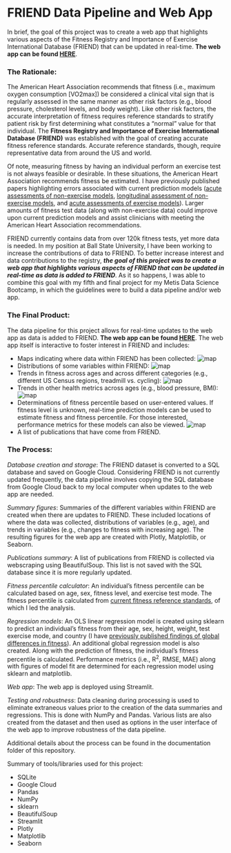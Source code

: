 # FRIEND Data Pipeline and Web App

In brief, the goal of this project was to create a web app that highlights various aspects of the Fitness Registry and Importance of Exercise International Database (FRIEND) that can be updated in real-time. **The web app can be found [HERE](https://share.streamlit.io/jimpeterman/friend_app/main/app.py)**.

### The Rationale:
The American Heart Association recommends that fitness (i.e., maximum oxygen consumption [VO2max]) be considered a clinical vital sign that is regularly assessed in the same manner as other risk factors (e.g., blood pressure, cholesterol levels, and body weight). Like other risk factors, the accurate interpretation of fitness requires reference standards to stratify patient risk by first determining what constitutes a “normal” value for that individual. The **Fitness Registry and Importance of Exercise International Database (FRIEND)** was established with the goal of creating accurate fitness reference standards. Accurate reference standards, though, require representative data from around the US and world. 

Of note, measuring fitness by having an individual perform an exercise test is not always feasible or desirable. In these situations, the American Heart Association recommends fitness be estimated. I have previously published papers highlighting errors associated with current prediction models ([acute assessments of non-exercise models](https://pubmed.ncbi.nlm.nih.gov/33838037/), [longitudinal assessment of non-exercise models](https://pubmed.ncbi.nlm.nih.gov/32458761/#:~:text=The%20median%20percentage%20of%20participants,to%20detect%20changes%20in%20CRF.), and [acute assessments of exercise models](https://pubmed.ncbi.nlm.nih.gov/32694370/)). Larger amounts of fitness test data (along with non-exercise data) could improve upon current prediction models and assist clinicians with meeting the American Heart Association recommendations.

FRIEND currently contains data from over 120k fitness tests, yet more data is needed. In my position at Ball State University, I have been working to increase the contributions of data to FRIEND. To better increase interest and data contributions to the registry, **_the goal of this project was to create a web app that highlights various aspects of FRIEND that can be updated in real-time as data is added to FRIEND_**. As it so happens, I was able to combine this goal with my fifth and final project for my Metis Data Science Bootcamp, in which the guidelines were to build a data pipeline and/or web app.

### The Final Product:
The data pipeline for this project allows for real-time updates to the web app as data is added to FRIEND. **The web app can be found [HERE](https://share.streamlit.io/jimpeterman/friend_app/main/app.py)**. The web app itself is interactive to foster interest in FRIEND and includes:
- Maps indicating where data within FRIEND has been collected:
![map](images/US_map.png)
- Distributions of some variables within FRIEND:
![map](images/age_dist.png)
- Trends in fitness across ages and across different categories (e.g., different US Census regions, treadmill vs. cycling):
![map](images/vo2_trends.png)
- Trends in other health metrics across ages (e.g., blood pressure, BMI):
![map](images/height_trends.png)
- Determinations of fitness percentile based on user-entered values. If fitness level is unknown, real-time prediction models can be used to estimate fitness and fitness percentile. For those interested, performance metrics for these models can also be viewed.
![map](images/fitness_assessments.png)
- A list of publications that have come from FRIEND.


### The Process:
_Database creation and storage_: The FRIEND dataset is converted to a SQL database and saved on Google Cloud. Considering FRIEND is not currently updated frequently, the data pipeline involves copying the SQL database from Google Cloud back to my local computer when updates to the web app are needed.  

_Summary figures_: Summaries of the different variables within FRIEND are created when there are updates to FRIEND. These included locations of where the data was collected, distributions of variables (e.g., age), and trends in variables (e.g., changes to fitness with increasing age). The resulting figures for the web app are created with Plotly, Matplotlib, or Seaborn.

_Publications summary_: A list of publications from FRIEND is collected via webscraping using BeautifulSoup. This list is not saved with the SQL database since it is more regularly updated.

_Fitness percentile calculator_: An individual’s fitness percentile can be calculated based on age, sex, fitness level, and exercise test mode. The fitness percentile is calculated from [current fitness reference standards](https://www.mayoclinicproceedings.org/article/S0025-6196(21)00645-5/fulltext), of which I led the analysis. 

_Regression models_: An OLS linear regression model is created using sklearn to predict an individual’s fitness from their age, sex, height, weight, test exercise mode, and country (I have [previously published findings of global differences in fitness](https://pubmed.ncbi.nlm.nih.gov/31883698/)). An additional global regression model is also created. Along with the prediction of fitness, the individual’s fitness percentile is calculated. Performance metrics (i.e., R<sup>2</sup>, RMSE, MAE) along with figures of model fit are determined for each regression model using sklearn and matplotlib.

_Web app_: The web app is deployed using Streamlit.

_Testing and robustness_: Data cleaning during processing is used to eliminate extraneous values prior to the creation of the data summaries and regressions. This is done with NumPy and Pandas. Various lists are also created from the dataset and then used as options in the user interface of the web app to improve robustness of the data pipeline.

Additional details about the process can be found in the documentation folder of this repository. 

Summary of tools/libraries used for this project:
- SQLite
- Google Cloud
- Pandas
- NumPy
- sklearn
- BeautifulSoup
- Streamlit
- Plotly
- Matplotlib
- Seaborn


